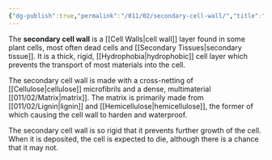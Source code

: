 ```yaml
---
{"dg-publish":true,"permalink":"/011/02/secondary-cell-wall/","title":"Secondary Cell Wall","tags":["BIOL412"],"noteIcon":"fallback","created":"2024-09-26T13:45:04.126-07:00","updated":"2024-09-26T15:25:00.441-07:00"}
---
```


The **secondary cell wall** is a [[Cell Walls\|cell wall]] layer found in some plant cells, most often dead cells and [[Secondary Tissues\|secondary tissue]]. It is a thick, rigid, [[Hydrophobia\|hydrophobic]] cell layer which prevents the transport of most materials into the cell.

The secondary cell wall is made with a cross-netting of [[Cellulose\|cellulose]] microfibrils and a dense, multimaterial [[011/02/Matrix\|matrix]]. The matrix is primarily made from [[011/02/Lignin\|lignin]] and [[Hemicellulose\|hemicellulose]], the former of which causing the cell wall to harden and waterproof.

The secondary cell wall is so rigid that it prevents further growth of the cell. When it is deposited, the cell is expected to die, although there is a chance that it may not.